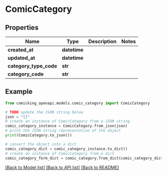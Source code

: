 # ComicCategory


## Properties

Name | Type | Description | Notes
------------ | ------------- | ------------- | -------------
**created_at** | **datetime** |  | 
**updated_at** | **datetime** |  | 
**category_type_code** | **str** |  | 
**category_code** | **str** |  | 

## Example

```python
from comicking_openapi.models.comic_category import ComicCategory

# TODO update the JSON string below
json = "{}"
# create an instance of ComicCategory from a JSON string
comic_category_instance = ComicCategory.from_json(json)
# print the JSON string representation of the object
print(ComicCategory.to_json())

# convert the object into a dict
comic_category_dict = comic_category_instance.to_dict()
# create an instance of ComicCategory from a dict
comic_category_form_dict = comic_category.from_dict(comic_category_dict)
```
[[Back to Model list]](../README.md#documentation-for-models) [[Back to API list]](../README.md#documentation-for-api-endpoints) [[Back to README]](../README.md)


